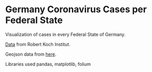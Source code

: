 # Germany Coronavirus Cases per Federal State

Visualization of cases in every Federal State of Germany. 

<a href="https://npgeo-corona-npgeo-de.hub.arcgis.com/datasets/dd4580c810204019a7b8eb3e0b329dd6_0">Data</a> from Robert Koch Institut.

Geojson data from <a href="https://github.com/isellsoap/deutschlandGeoJSON">here</a>.

Libraries used pandas, matplotlib, folium
